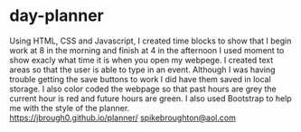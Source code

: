# day-planner
Using HTML, CSS and Javascript, I created time blocks to show that I begin work at 8 in the morning and finish at 4 in the afternoon I used moment to show exacly what time it is when you open my webpege.  I created text areas so that the user is able to type in an event.  Although I was having trouble getting the save buttons to work I did have them saved in local storage.  I also color coded the webpage so that past hours are grey the current hour is red and future hours are green.  I also used Bootstrap to help me with the style of the planner.  
https://jbrough0.github.io/planner/
spikebroughton@aol.com
